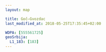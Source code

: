 ```yaml
---
layout: map

title: Goč–Gvozdac
last_modified_at: 2018-05-25T17:35:45+02:00

WDPA: [555561725]
geoSrbija:
  L1_183: [183]
---
```

